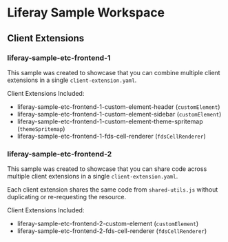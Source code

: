 # Liferay Sample Workspace

## Client Extensions

### liferay-sample-etc-frontend-1

This sample was created to showcase that you can combine multiple client extensions in a single `client-extension.yaml`.

Client Extensions Included:
- liferay-sample-etc-frontend-1-custom-element-header (`customElement`)
- liferay-sample-etc-frontend-1-custom-element-sidebar (`customElement`)
- liferay-sample-etc-frontend-1-custom-element-theme-spritemap (`themeSpritemap`)
- liferay-sample-etc-frontend-1-fds-cell-renderer (`fdsCellRenderer`)

### liferay-sample-etc-frontend-2

This sample was created to showcase that you can share code across multiple client extensions in a single `client-extension.yaml`.

Each client extension shares the same code from `shared-utils.js` without duplicating or re-requesting the resource.

Client Extensions Included:
- liferay-sample-etc-frontend-2-custom-element (`customElement`)
- liferay-sample-etc-frontend-2-fds-cell-renderer (`fdsCellRenderer`)